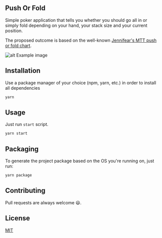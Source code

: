 ## Push Or Fold

Simple poker application that tells you whether you should go all in or simply fold depending on your hand, your stack
size and your current position.

The proposed outcome is based on the well-known
[Jennifear's MTT push or fold chart](https://docs.google.com/spreadsheets/d/1hHM04qRKysOVj0IoiW6EZpWFSVB2U3Oscg4-B2_0xog/edit?hl=en_US&hl=en_US#gid=3).

![alt Example image](https://imgur.com/GYYROs0)

## Installation

Use a package manager of your choice (npm, yarn, etc.) in order to install all dependencies

```bash
yarn
```

## Usage

Just run `start` script.

```bash
yarn start
```

## Packaging

To generate the project package based on the OS you're running on, just run:

```bash
yarn package
```

## Contributing

Pull requests are always welcome 😃.

## License

[MIT](https://choosealicense.com/licenses/mit/)
